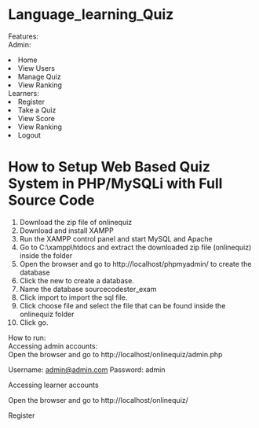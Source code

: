 # Language_learning_Quiz
Features:<br>
Admin:
<li>Home</li>
<li>View Users</li>
<li>Manage Quiz</li>
<li>View Ranking</li>
Learners:
<li> Register </li>
<li>Take a Quiz</li>
<li>View Score</li>
<li> View Ranking</li>
<li>Logout</li>
<h1>How to Setup Web Based Quiz System in PHP/MySQLi with Full Source Code</h1>

<ol>
    <li>Download the zip file of onlinequiz</li>
    <li>Download and install XAMPP</li>
    <li>Run the XAMPP control panel and start MySQL and Apache</li>
    <li>Go to C:\xampp\htdocs and extract the downloaded zip file (onlinequiz) inside the folder</li>
    <li>Open the browser and go to http://localhost/phpmyadmin/ to create the database</li>
    <li>Click the new to create a database.</li>
    <li>Name the database sourcecodester_exam</li>
    <li>Click import to import the sql file.</li>
    <li>Click choose file and select the file that can be found inside the onlinequiz folder</li>
    <li>Click go.</li>
</ol>

How to run:<br>
Accessing admin accounts:<br>
Open the browser and go to http://localhost/onlinequiz/admin.php

Username: admin@admin.com
Password: admin

Accessing learner accounts

Open the browser and go to http://localhost/onlinequiz/

Register

